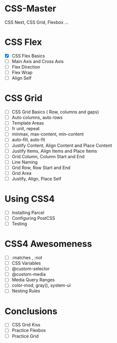 # CSS-Master
CSS Next, CSS Grid, Flexbox ...

# CSS Flex
- [x] CSS Flex Basics
- [ ] Main Axis and Cross Axis
- [ ] Flex Direction
- [ ] Flex Wrap
- [ ] Align Self

# CSS Grid
- [ ] CSS Grid Basics ( Row, columns and gaps)
- [ ] Auto columns, auto rows
- [ ] Template Areas
- [ ] fr unit, repeat
- [ ] minmax, max-content, min-content
- [ ] auto-fill, auto-fit
- [ ] Justify Content, Align Content and Place Content
- [ ] Justify Items, Align Items and Place Items
- [ ] Grid Column, Column Start and End
- [ ] Line Naming
- [ ] Grid Row, Row Start and End
- [ ] Grid Area
- [ ] Justify, Align, Place Self
  
# Using CSS4
- [ ] Installing Parcel
- [ ] Configuring PostCSS
- [ ] Testing

# CSS4 Awesomeness
- [ ] :matches , :not
- [ ] CSS Variables
- [ ] @custom-selector
- [ ] @custom-media
- [ ] Media Query Ranges
- [ ] color-mod, gray(), system-ui
- [ ] Nesting Rules

# Conclusions
- [ ] CSS Grid Kiss
- [ ] Practice Flexbox
- [ ] Practice Grid